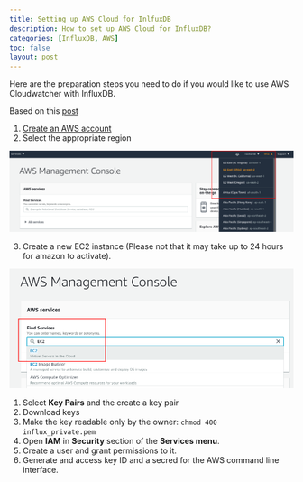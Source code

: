 ```yaml
---
title: Setting up AWS Cloud for InlfuxDB
description: How to set up AWS Cloud for InfluxDB?
categories: [InfluxDB, AWS]
toc: false
layout: post
---
```

Here are the preparation steps you need to do if you would like to use AWS Cloudwatcher with InfluxDB.

Based on this [post](https://www.influxdata.com/blog/running-influxdb-on-aws-with-cloud-formation/)

1. [Create an AWS account](https://aws.amazon.com/free/)
2. Select the appropriate region

![aws region select](/images/influxdb/influxdb-aws-region.png)

3. Create a new EC2 instance (Please not that it may take up to 24 hours for amazon to activate).

![aws ec2 select](/images/influxdb/influxdb-aws-ec2-select.png)

1. Select **Key Pairs** and the create a key pair
2. Download keys
3. Make the key readable only by the owner: `chmod 400 influx_private.pem`
4. Open **IAM** in **Security** section of the **Services menu**.
5. Create a user and grant permissions to it.
6. Generate and access key ID and a secred for the AWS command line interface.
